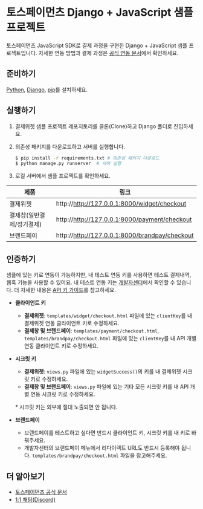 # 토스페이먼츠 Django + JavaScript 샘플 프로젝트

토스페이먼츠 JavaScript SDK로 결제 과정을 구현한 Django + JavaScript 샘플 프로젝트입니다. 자세한 연동 방법과 결제 과정은 [공식 연동 문서](https://docs.tosspayments.com/guides/v2/get-started)에서 확인하세요.

## 준비하기

[Python](https://www.python.org/downloads/), [Django](https://www.djangoproject.com/download/), [pip](https://pip.pypa.io/en/stable/installation/)를 설치하세요.

## 실행하기

1. 결제위젯 샘플 프로젝트 레포지토리를 클론(Clone)하고 Django 폴더로 진입하세요.

2. 의존성 패키지를 다운로드하고 서버를 실행합니다.

   ```sh
   $ pip install -r requirements.txt # 의존성 패키지 다운로드
   $ python manage.py runserver  # 서버 실행
   ```

3. 로컬 서버에서 샘플 프로젝트를 확인하세요.

| 제품                      | 링크                                           |
| ------------------------- | ---------------------------------------------- |
| 결제위젯                  | http://http://127.0.0.1:8000/widget/checkout   |
| 결제창(일반결제/정기결제) | http://http://127.0.0.1:8000/payment/checkout  |
| 브랜드페이                | http://http://127.0.0.1:8000/brandpay/checkout |

## 인증하기

샘플에 있는 키로 연동이 가능하지만, 내 테스트 연동 키를 사용하면 테스트 결제내역, 웹훅 기능을 사용할 수 있어요. 내 테스트 연동 키는 [개발자센터](https://developers.tosspayments.com/my/api-keys)에서 확인할 수 있습니다. 더 자세한 내용은 [API 키 가이드](https://docs.tosspayments.com/reference/using-api/api-keys)를 참고하세요.

- **클라이언트 키**

  - **결제위젯**: `templates/widget/checkout.html` 파일에 있는 `clientKey`를 내 결제위젯 연동 클라이언트 키로 수정하세요.
  - **결제창 및 브랜드페이**: `templates/payment/checkout.html`, `templates/brandpay/checkout.html` 파일에 있는 `clientKey`를 내 API 개별 연동 클라이언트 키로 수정하세요.

- **시크릿 키**

  - **결제위젯**: `views.py` 파일에 있는 `widgetSuccess()`의 키를 내 결제위젯 시크릿 키로 수정하세요.
  - **결제창 및 브랜드페이**: `views.py` 파일에 있는 기타 모든 시크릿 키를 내 API 개별 연동 시크릿 키로 수정하세요.

  \* 시크릿 키는 외부에 절대 노출되면 안 됩니다.

- **브랜드페이**

  - 브랜드페이를 테스트하고 싶다면 반드시 클라이언트 키, 시크릿 키를 내 키로 바꿔주세요.
  - 개발자센터의 브랜드페이 메뉴에서 리다이렉트 URL도 반드시 등록해야 됩니다. `templates/brandpay/checkout.html` 파일을 참고해주세요.

## 더 알아보기

- [토스페이먼츠 공식 문서](https://docs.tosspayments.com/guides/v2/get-started)
- [1:1 채팅(Discord)](https://discord.com/invite/VdkfJnknD9)

